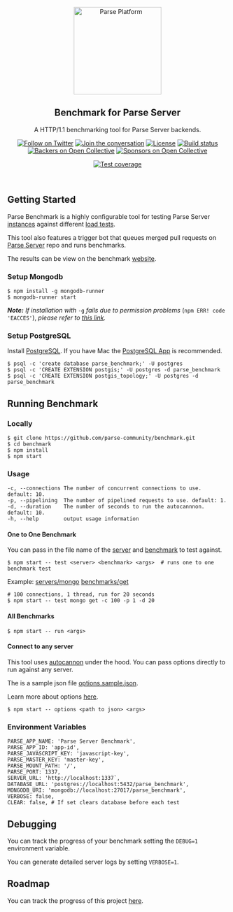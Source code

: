 <p align="center">
  <img alt="Parse Platform" src="https://raw.githubusercontent.com/parse-community/benchmark/master/.github/logo-large.png" width="200">
</p>

<h2 align="center">Benchmark for Parse Server</h2>

<p align="center">
    A HTTP/1.1 benchmarking tool for Parse Server backends.
</p>

<p align="center">
    <a href="https://twitter.com/intent/follow?screen_name=parseplatform"><img alt="Follow on Twitter" src="https://img.shields.io/twitter/follow/parseplatform?style=social&label=Follow"></a>
    <a href="https://community.parseplatform.org/"><img alt="Join the conversation" src="https://img.shields.io/discourse/https/community.parseplatform.org/topics.svg"></a>
    <a href="https://github.com/parse-community/benchmark/blob/master/LICENSE"><img alt="License" src="https://img.shields.io/badge/license-BSD-lightgrey.svg"></a>
    <a href=" https://travis-ci.com/parse-community/benchmark"><img alt="Build status" src="https://travis-ci.com/parse-community/benchmark.svg?branch=master"></a>
    <a href="#backers"><img alt="Backers on Open Collective" src="https://opencollective.com/parse-server/backers/badge.svg" /></a>
  <a href="#sponsors"><img alt="Sponsors on Open Collective" src="https://opencollective.com/parse-server/sponsors/badge.svg" /></a>
</p>

<p align="center">
    <a href="http://codecov.io/github/parse-community/benchmark?branch=master"><img alt="Test coverage" src="http://codecov.io/github/parse-community/benchmark/coverage.svg?branch=master"></a>
    <!-- <a href="https://npmjs.org/parse"><img alt="npm version" src="https://badge.fury.io/js/parse.svg"></a> -->
    <!-- <a href="https://cdnjs.com/libraries/parse"><img alt="CDNJS version" src="https://img.shields.io/cdnjs/v/parse.svg"></a> -->
    <!-- <a href="https://greenkeeper.io/"><img alt="Greenkeeper badge" src="https://badges.greenkeeper.io/parse-community/benchmark.svg"></a> -->
</p>
<br>

## Getting Started

Parse Benchmark is a highly configurable tool for testing Parse Server [instances][server] against different [load tests][benchmark].

This tool also features a trigger bot that queues merged pull requests on [Parse Server][parse-server] repo and runs benchmarks.

The results can be view on the benchmark [website][website].

### Setup Mongodb

```
$ npm install -g mongodb-runner
$ mongodb-runner start
```
***Note:*** *If installation with* `-g` *fails due to permission problems* (`npm ERR! code 'EACCES'`), *please refer to [this link][npm-permissions].*


### Setup PostgreSQL

Install [PostgreSQL][postgres].
If you have Mac the [PostgreSQL App][postgres-app] is recommended.
```
$ psql -c 'create database parse_benchmark;' -U postgres
$ psql -c 'CREATE EXTENSION postgis;' -U postgres -d parse_benchmark
$ psql -c 'CREATE EXTENSION postgis_topology;' -U postgres -d parse_benchmark
```

## Running Benchmark

### Locally

```
$ git clone https://github.com/parse-community/benchmark.git
$ cd benchmark
$ npm install
$ npm start
```

### Usage

```
-c, --connections The number of concurrent connections to use. default: 10.
-p, --pipelining  The number of pipelined requests to use. default: 1.
-d, --duration    The number of seconds to run the autocannnon. default: 10.
-h, --help        output usage information
```

#### One to One Benchmark

You can pass in the file name of the [server][server] and [benchmark][benchmark] to test against.

```
$ npm start -- test <server> <benchmark> <args>  # runs one to one benchmark test
```

Example: [servers/mongo][server] [benchmarks/get][benchmark]

```
# 100 connections, 1 thread, run for 20 seconds
$ npm start -- test mongo get -c 100 -p 1 -d 20
```

#### All Benchmarks

```
$ npm start -- run <args> 
```

#### Connect to any server

This tool uses [autocannon][autocannon] under the hood. You can pass options directly to run against any server.

The is a sample json file [options.sample.json](options.sample.json).

Learn more about options [here][autocannon-options].

```
$ npm start -- options <path to json> <args> 
```

### Environment Variables

```
PARSE_APP_NAME: 'Parse Server Benchmark',
PARSE_APP_ID: 'app-id',
PARSE_JAVASCRIPT_KEY: 'javascript-key',
PARSE_MASTER_KEY: 'master-key',
PARSE_MOUNT_PATH: '/',
PARSE_PORT: 1337,
SERVER_URL: 'http://localhost:1337`,
DATABASE_URL: 'postgres://localhost:5432/parse_benchmark',
MONGODB_URI: 'mongodb://localhost:27017/parse_benchmark',
VERBOSE: false,
CLEAR: false, # If set clears database before each test
```

## Debugging

You can track the progress of your benchmark setting the `DEBUG=1` environment variable.

You can generate detailed server logs by setting `VERBOSE=1`.

## Roadmap

You can track the progress of this project [here][project].

[autocannon]: https://github.com/mcollina/autocannon
[autocannon-options]: https://github.com/mcollina/autocannon#usage
[benchmark]: https://github.com/parse-community/benchmark/tree/master/benchmarks
[project]: https://github.com/parse-community/benchmark/projects
[server]: https://github.com/parse-community/benchmark/tree/master/servers
[parse-server]: https://github.com/parse-community/parse-server
[website]: http://benchmark.parseplatform.org
[npm-permissions]: https://docs.npmjs.com/getting-started/fixing-npm-permissions
[postgres]: https://www.postgresql.org/download/
[postgres-app]: https://postgresapp.com
